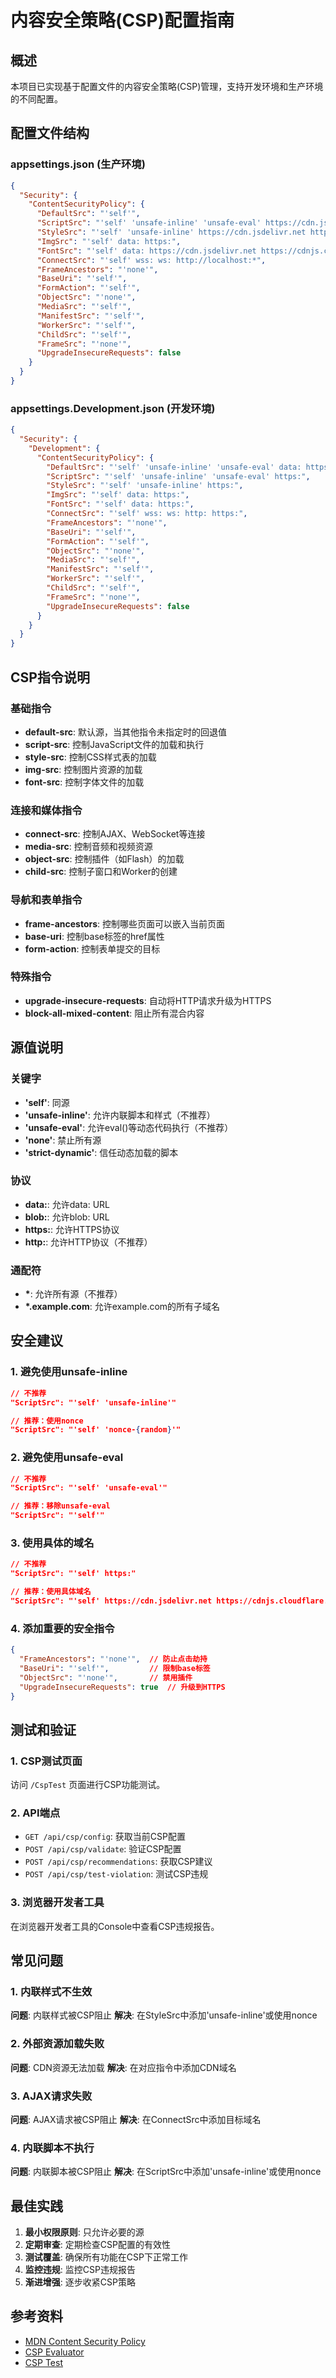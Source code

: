 # 内容安全策略(CSP)配置指南

## 概述

本项目已实现基于配置文件的内容安全策略(CSP)管理，支持开发环境和生产环境的不同配置。

## 配置文件结构

### appsettings.json (生产环境)
```json
{
  "Security": {
    "ContentSecurityPolicy": {
      "DefaultSrc": "'self'",
      "ScriptSrc": "'self' 'unsafe-inline' 'unsafe-eval' https://cdn.jsdelivr.net https://cdnjs.cloudflare.com",
      "StyleSrc": "'self' 'unsafe-inline' https://cdn.jsdelivr.net https://cdnjs.cloudflare.com",
      "ImgSrc": "'self' data: https:",
      "FontSrc": "'self' data: https://cdn.jsdelivr.net https://cdnjs.cloudflare.com https://at.alicdn.com",
      "ConnectSrc": "'self' wss: ws: http://localhost:*",
      "FrameAncestors": "'none'",
      "BaseUri": "'self'",
      "FormAction": "'self'",
      "ObjectSrc": "'none'",
      "MediaSrc": "'self'",
      "ManifestSrc": "'self'",
      "WorkerSrc": "'self'",
      "ChildSrc": "'self'",
      "FrameSrc": "'none'",
      "UpgradeInsecureRequests": false
    }
  }
}
```

### appsettings.Development.json (开发环境)
```json
{
  "Security": {
    "Development": {
      "ContentSecurityPolicy": {
        "DefaultSrc": "'self' 'unsafe-inline' 'unsafe-eval' data: https:",
        "ScriptSrc": "'self' 'unsafe-inline' 'unsafe-eval' https:",
        "StyleSrc": "'self' 'unsafe-inline' https:",
        "ImgSrc": "'self' data: https:",
        "FontSrc": "'self' data: https:",
        "ConnectSrc": "'self' wss: ws: http: https:",
        "FrameAncestors": "'none'",
        "BaseUri": "'self'",
        "FormAction": "'self'",
        "ObjectSrc": "'none'",
        "MediaSrc": "'self'",
        "ManifestSrc": "'self'",
        "WorkerSrc": "'self'",
        "ChildSrc": "'self'",
        "FrameSrc": "'none'",
        "UpgradeInsecureRequests": false
      }
    }
  }
}
```

## CSP指令说明

### 基础指令
- **default-src**: 默认源，当其他指令未指定时的回退值
- **script-src**: 控制JavaScript文件的加载和执行
- **style-src**: 控制CSS样式表的加载
- **img-src**: 控制图片资源的加载
- **font-src**: 控制字体文件的加载

### 连接和媒体指令
- **connect-src**: 控制AJAX、WebSocket等连接
- **media-src**: 控制音频和视频资源
- **object-src**: 控制插件（如Flash）的加载
- **child-src**: 控制子窗口和Worker的创建

### 导航和表单指令
- **frame-ancestors**: 控制哪些页面可以嵌入当前页面
- **base-uri**: 控制base标签的href属性
- **form-action**: 控制表单提交的目标

### 特殊指令
- **upgrade-insecure-requests**: 自动将HTTP请求升级为HTTPS
- **block-all-mixed-content**: 阻止所有混合内容

## 源值说明

### 关键字
- **'self'**: 同源
- **'unsafe-inline'**: 允许内联脚本和样式（不推荐）
- **'unsafe-eval'**: 允许eval()等动态代码执行（不推荐）
- **'none'**: 禁止所有源
- **'strict-dynamic'**: 信任动态加载的脚本

### 协议
- **data:**: 允许data: URL
- **blob:**: 允许blob: URL
- **https:**: 允许HTTPS协议
- **http:**: 允许HTTP协议（不推荐）

### 通配符
- **\***: 允许所有源（不推荐）
- **\*.example.com**: 允许example.com的所有子域名

## 安全建议

### 1. 避免使用unsafe-inline
```json
// 不推荐
"ScriptSrc": "'self' 'unsafe-inline'"

// 推荐：使用nonce
"ScriptSrc": "'self' 'nonce-{random}'"
```

### 2. 避免使用unsafe-eval
```json
// 不推荐
"ScriptSrc": "'self' 'unsafe-eval'"

// 推荐：移除unsafe-eval
"ScriptSrc": "'self'"
```

### 3. 使用具体的域名
```json
// 不推荐
"ScriptSrc": "'self' https:"

// 推荐：使用具体域名
"ScriptSrc": "'self' https://cdn.jsdelivr.net https://cdnjs.cloudflare.com"
```

### 4. 添加重要的安全指令
```json
{
  "FrameAncestors": "'none'",  // 防止点击劫持
  "BaseUri": "'self'",         // 限制base标签
  "ObjectSrc": "'none'",       // 禁用插件
  "UpgradeInsecureRequests": true  // 升级到HTTPS
}
```

## 测试和验证

### 1. CSP测试页面
访问 `/CspTest` 页面进行CSP功能测试。

### 2. API端点
- `GET /api/csp/config`: 获取当前CSP配置
- `POST /api/csp/validate`: 验证CSP配置
- `POST /api/csp/recommendations`: 获取CSP建议
- `POST /api/csp/test-violation`: 测试CSP违规

### 3. 浏览器开发者工具
在浏览器开发者工具的Console中查看CSP违规报告。

## 常见问题

### 1. 内联样式不生效
**问题**: 内联样式被CSP阻止
**解决**: 在StyleSrc中添加'unsafe-inline'或使用nonce

### 2. 外部资源加载失败
**问题**: CDN资源无法加载
**解决**: 在对应指令中添加CDN域名

### 3. AJAX请求失败
**问题**: AJAX请求被CSP阻止
**解决**: 在ConnectSrc中添加目标域名

### 4. 内联脚本不执行
**问题**: 内联脚本被CSP阻止
**解决**: 在ScriptSrc中添加'unsafe-inline'或使用nonce

## 最佳实践

1. **最小权限原则**: 只允许必要的源
2. **定期审查**: 定期检查CSP配置的有效性
3. **测试覆盖**: 确保所有功能在CSP下正常工作
4. **监控违规**: 监控CSP违规报告
5. **渐进增强**: 逐步收紧CSP策略

## 参考资料

- [MDN Content Security Policy](https://developer.mozilla.org/en-US/docs/Web/HTTP/CSP)
- [CSP Evaluator](https://csp-evaluator.withgoogle.com/)
- [CSP Test](https://csp-test.com/)
